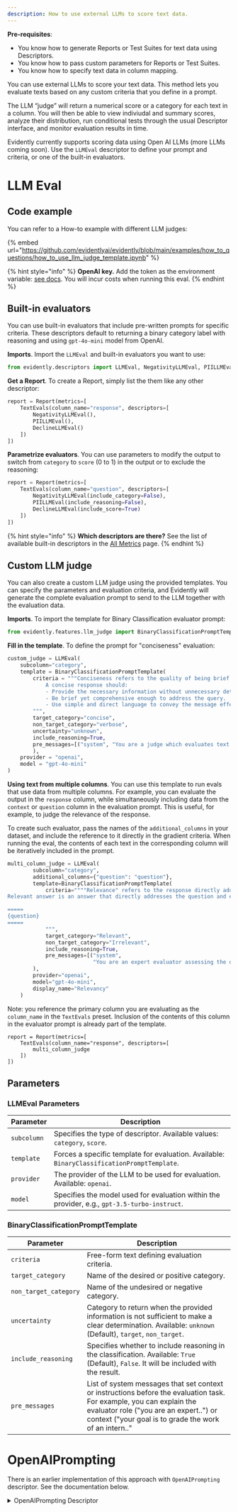 ```yaml
---
description: How to use external LLMs to score text data. 
---
```

**Pre-requisites**:
* You know how to generate Reports or Test Suites for text data using Descriptors.
* You know how to pass custom parameters for Reports or Test Suites.
* You know how to specify text data in column mapping.

You can use external LLMs to score your text data. This method lets you evaluate texts based on any custom criteria that you define in a prompt.

The LLM “judge” will return a numerical score or a category for each text in a column. You will then be able to view indiviudal and summary scores, analyze their distribution, run conditional tests through the usual Descriptor interface, and monitor evaluation results in time.

Evidently currently supports scoring data using Open AI LLMs (more LLMs coming soon). Use the `LLMEval` descriptor to define your prompt and criteria, or one of the built-in evaluators.

# LLM Eval

## Code example

You can refer to a How-to example with different LLM judges:

{% embed url="https://github.com/evidentlyai/evidently/blob/main/examples/how_to_questions/how_to_use_llm_judge_template.ipynb" %}

{% hint style="info" %}
**OpenAI key.** Add the token as the environment variable: [see docs](https://help.openai.com/en/articles/5112595-best-practices-for-api-key-safety). You will incur costs when running this eval.
{% endhint %}

## Built-in evaluators

You can use built-in evaluators that include pre-written prompts for specific criteria. These descriptors default to returning a binary category label with reasoning and using `gpt-4o-mini` model from OpenAI.

**Imports**. Import the `LLMEval` and built-in evaluators you want to use:

```python
from evidently.descriptors import LLMEval, NegativityLLMEval, PIILLMEval, DeclineLLMEval
```

**Get a Report**. To create a Report, simply list the them like any other descriptor:

```python
report = Report(metrics=[
    TextEvals(column_name="response", descriptors=[
        NegativityLLMEval(),
        PIILLMEval(),
        DeclineLLMEval()
    ])
])
```

**Parametrize evaluators**. You can use parameters to modify the output to switch from `category` to `score` (0 to 1) in the output or to exclude the reasoning:

```python
report = Report(metrics=[
    TextEvals(column_name="question", descriptors=[
        NegativityLLMEval(include_category=False),   
        PIILLMEval(include_reasoning=False), 
        DeclineLLMEval(include_score=True)
    ])
])
```

{% hint style="info" %}
**Which descriptors are there?** See the list of available built-in descriptors in the [All Metrics](../reference/all-metrics.md) page. 
{% endhint %}

## Custom LLM judge

You can also create a custom LLM judge using the provided templates. You can specify the parameters and evaluation criteria, and Evidently will generate the complete evaluation prompt to send to the LLM together with the evaluation data.

**Imports**. To import the template for Binary Classification evaluator prompt:

```python
from evidently.features.llm_judge import BinaryClassificationPromptTemplate
```

**Fill in the template**. To define the prompt for "conciseness" evaluation:

```python
custom_judge = LLMEval(
    subcolumn="category",
    template = BinaryClassificationPromptTemplate(      
        criteria = """Conciseness refers to the quality of being brief and to the point, while still providing all necessary information.
            A concise response should:
            - Provide the necessary information without unnecessary details or repetition.
            - Be brief yet comprehensive enough to address the query.
            - Use simple and direct language to convey the message effectively.
        """,
        target_category="concise",
        non_target_category="verbose",
        uncertainty="unknown",
        include_reasoning=True,
        pre_messages=[("system", "You are a judge which evaluates text.")],
        ),
    provider = "openai",
    model = "gpt-4o-mini"
)
```

**Using text from multiple columns**. You can use this template to run evals that use data from multiple columns. For example, you can evaluate the output in the `response` column, while simultaneously including data from the `context` or `question` column in the evaluation prompt. This is useful, for example, to judge the relevance of the response.

To create such evaluator, pass the names of the `additional_columns` in your dataset, and include the reference to it directly in the gradient criteria. When running the eval, the contents of each text in the corresponding column will be iteratively included in the prompt.

```python
multi_column_judge = LLMEval(
        subcolumn="category",
        additional_columns={"question": "question"},
        template=BinaryClassificationPromptTemplate(
            criteria=""""Relevance" refers to the response directly addresses the question and effectively meets the user's intent.  
Relevant answer is an answer that directly addresses the question and effectively meets the user's intent.

=====
{question}
=====
            """,
            target_category="Relevant",
            non_target_category="Irrelevant",
            include_reasoning=True,
            pre_messages=[("system",
                           "You are an expert evaluator assessing the quality of a Q&A system. Your goal is to determine if the provided answer is relevant to the question based on the criteria below.")],
        ),
        provider="openai",
        model="gpt-4o-mini",
        display_name="Relevancy"
    )
```

Note: you reference the primary column you are evaluating as the `column_name` in the `TextEvals` preset. Inclusion of the contents of this column in the evaluator prompt is already part of the template. 

```
report = Report(metrics=[
    TextEvals(column_name="response", descriptors=[
        multi_column_judge
    ])
])
```

## Parameters

### LLMEval Parameters

| Parameter    | Description                                                      |
|--------------|------------------------------------------------------------------|
| `subcolumn`  | Specifies the type of descriptor. Available values: `category`, `score`. |
| `template`   | Forces a specific template for evaluation. Available: `BinaryClassificationPromptTemplate`.|
| `provider`   | The provider of the LLM to be used for evaluation. Available: `openai`. |
| `model`      | Specifies the model used for evaluation within the provider, e.g., `gpt-3.5-turbo-instruct`. |

### BinaryClassificationPromptTemplate 

| Parameter          | Description                                                                                                             |
|--------------------|-------------------------------------------------------------------------------------------------------------------------|
| `criteria`         | Free-form text defining evaluation criteria.                       |
| `target_category`  | Name of the desired or positive category.                                                             |
| `non_target_category` | Name of the undesired or negative category.                                                          |
| `uncertainty`      | Category to return when the provided information is not sufficient to make a clear determination. Available: `unknown` (Default), `target`, `non_target`.
| `include_reasoning`| Specifies whether to include reasoning in the classification. Available: `True` (Default), `False`. It will be included with the result. |
| `pre_messages`     | List of system messages that set context or instructions before the evaluation task. For example, you can explain the evaluator role ("you are an expert..") or context ("your goal is to grade the work of an intern.." |


# OpenAIPrompting

There is an earlier implementation of this approach with `OpenAIPrompting` descriptor. See the documentation below.

<details>

<summary>OpenAIPrompting Descriptor</summary>

To import the Descriptor:

```python
from evidently.descriptors import OpenAIPrompting
```

Define a prompt. This is a simplified example:

```python
pii_prompt = """
Please identify whether the below text contains personally identifiable information, such as name, address, date of birth, or other.
Text: REPLACE 
Use the following categories for PII identification:
1 if text contains PII
0 if text does not contain PII
0 if the provided data is not sufficient to make a clear determination
Return only one category.
"""
```
The prompt has a REPLACE placeholder that will be filled with the texts you want to evaluate. Evidently will take the content of each row in the selected column, insert into the placeholder position in a prompt and pass it to the LLM for scoring. 

To compute the score for the column `response` and get a summary Report:

```python
report = Report(metrics=[
    TextEvals(column_name="response", descriptors=[
        OpenAIPrompting(
            prompt=pii_prompt,
            prompt_replace_string="REPLACE",
            model="gpt-3.5-turbo-instruct",
            feature_type="cat",
            display_name="PII for response (by gpt3.5)"
            ),       
    ])
])
```
You can do the same for Test Suites. 

## Descriptor parameters 

- **`prompt: str`**
  - The text of the evaluation prompt that will be sent to the LLM.
  - Include at least one placeholder string.

- **`prompt_replace_string: str`**
  - A placeholder string within the prompt that will be replaced by the evaluated text.
  - The default string name is "REPLACE".

- **`feature_type: str`**
  - The type of Descriptor the prompt will return.
  - Available types: `num` (numerical) or `cat` (categorical).
  - This affects the statistics and default visualizations.

- **`context_replace_string: str`**
  - An optional placeholder string within the prompt that will be replaced by the additional context.
  - The default string name is "CONTEXT".

- **`context: Optional[str]`**
  - Additional context that will be added to the evaluation prompt, which **does not change** between evaluations.
  - Examples: a reference document, a set of positive and negative examples, etc.
  - Pass this context as a string.
  - You cannot use `context` and `context_column` simultaneously.

- **`context_column: Optional[str]`**
  - Additional context that will be added to the evaluation prompt, which is **specific to each row**.
  - Examples: a chunk of text retrieved from reference documents for a specific query.
  - Point to the column that contains the context.
  - You cannot use `context` and `context_column` simultaneously.

- **`model: str`**
  - The name of the OpenAI model to be used for the LLM prompting, e.g., `gpt-3.5-turbo-instruct`.

- **`openai_params: Optional[dict]`**
  - A dictionary with additional parameters for the OpenAI API call.
  - Examples: temperature, max tokens, etc.
  - Use parameters that OpenAI API accepts for a specific model.

- **`possible_values: Optional[List[str]]`**
  - A list of possible values that the LLM can return.
  - This helps validate the output from the LLM and ensure it matches the expected categories.
  - If the validation does not pass, you will get `None` as a response label.

- **`display_name: Optional[str]`**
  - A display name visible in Reports and as a column name in tabular export.
  - Use it to name your Descriptor.

</details>
